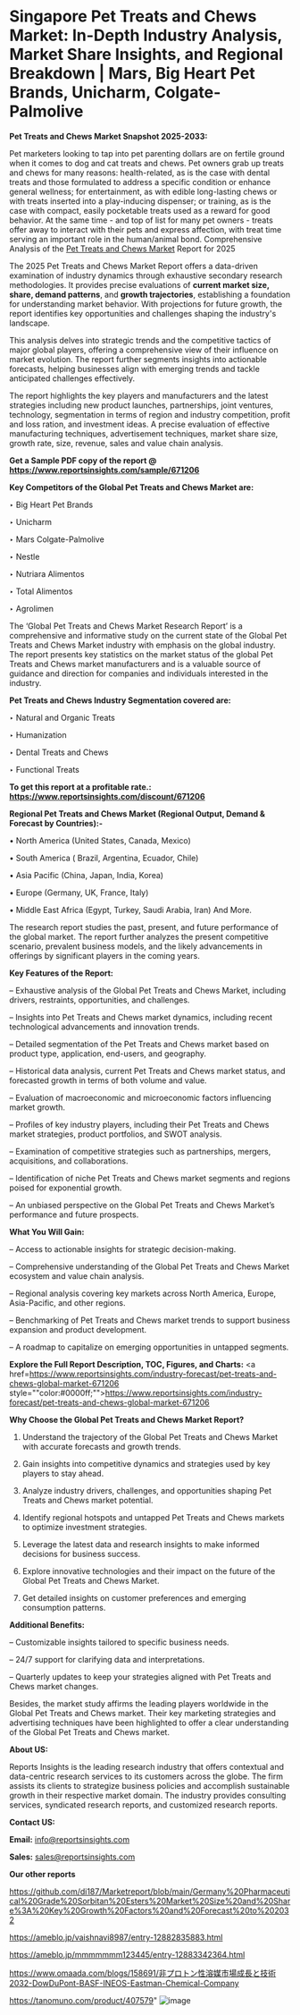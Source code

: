 # Singapore Pet Treats and Chews Market: In-Depth Industry Analysis, Market Share Insights, and Regional Breakdown | Mars, Big Heart Pet Brands, Unicharm, Colgate-Palmolive

<strong>Pet Treats and Chews Market Snapshot 2025-2033:</strong>

Pet marketers looking to tap into pet parenting dollars are on fertile ground when it comes to dog and cat treats and chews. Pet owners grab up treats and chews for many reasons: health-related, as is the case with dental treats and those formulated to address a specific condition or enhance general wellness; for entertainment, as with edible long-lasting chews or with treats inserted into a play-inducing dispenser; or training, as is the case with compact, easily pocketable treats used as a reward for good behavior. At the same time - and top of list for many pet owners - treats offer away to interact with their pets and express affection, with treat time serving an important role in the human/animal bond. Comprehensive Analysis of the <a href=https://www.reportsinsights.com/sample/671206>Pet Treats and Chews Market</a> Report for 2025

The 2025 Pet Treats and Chews Market Report offers a data-driven examination of industry dynamics through exhaustive secondary research methodologies. It provides precise evaluations of <strong>current market size, share, demand patterns</strong>, and <strong>growth trajectories</strong>, establishing a foundation for understanding market behavior. With projections for future growth, the report identifies key opportunities and challenges shaping the industry's landscape.

This analysis delves into strategic trends and the competitive tactics of major global players, offering a comprehensive view of their influence on market evolution. The report further segments insights into actionable forecasts, helping businesses align with emerging trends and tackle anticipated challenges effectively.

The report highlights the key players and manufacturers and the latest strategies including new product launches, partnerships, joint ventures, technology, segmentation in terms of region and industry competition, profit and loss ration, and investment ideas. A precise evaluation of effective manufacturing techniques, advertisement techniques, market share size, growth rate, size, revenue, sales and value chain analysis.

<strong>Get a Sample PDF copy of the report @ <a href=https://www.reportsinsights.com/sample/671206 style=color:#0000ff;>https://www.reportsinsights.com/sample/671206</a></strong>

<strong>Key Competitors of the Global Pet Treats and Chews Market are:</strong>

‣ Big Heart Pet Brands

‣ Unicharm

‣ Mars Colgate-Palmolive

‣ Nestle

‣ Nutriara Alimentos

‣ Total Alimentos

‣ Agrolimen

The ‘Global Pet Treats and Chews Market Research Report’ is a comprehensive and informative study on the current state of the Global Pet Treats and Chews Market industry with emphasis on the global industry. The report presents key statistics on the market status of the global Pet Treats and Chews market manufacturers and is a valuable source of guidance and direction for companies and individuals interested in the industry.

<strong>Pet Treats and Chews Industry Segmentation covered are:</strong>

‣ Natural and Organic Treats

‣ Humanization

‣ Dental Treats and Chews

‣ Functional Treats

<strong>To get this report at a profitable rate.: <a href=https://www.reportsinsights.com/discount/671206 style=color:#0000ff;>https://www.reportsinsights.com/discount/671206</a></strong>

<strong>Regional Pet Treats and Chews Market (Regional Output, Demand &amp; Forecast by Countries):-</strong>

• North America (United States, Canada, Mexico)

• South America ( Brazil, Argentina, Ecuador, Chile)

• Asia Pacific (China, Japan, India, Korea)

• Europe (Germany, UK, France, Italy)

• Middle East Africa (Egypt, Turkey, Saudi Arabia, Iran) And More.

The research report studies the past, present, and future performance of the global market. The report further analyzes the present competitive scenario, prevalent business models, and the likely advancements in offerings by significant players in the coming years.

<strong>Key Features of the Report:</strong>

– Exhaustive analysis of the Global Pet Treats and Chews Market, including drivers, restraints, opportunities, and challenges.

– Insights into Pet Treats and Chews market dynamics, including recent technological advancements and innovation trends.

– Detailed segmentation of the Pet Treats and Chews market based on product type, application, end-users, and geography.

– Historical data analysis, current Pet Treats and Chews market status, and forecasted growth in terms of both volume and value.

– Evaluation of macroeconomic and microeconomic factors influencing market growth.

– Profiles of key industry players, including their Pet Treats and Chews market strategies, product portfolios, and SWOT analysis.

– Examination of competitive strategies such as partnerships, mergers, acquisitions, and collaborations.

– Identification of niche Pet Treats and Chews market segments and regions poised for exponential growth.

– An unbiased perspective on the Global Pet Treats and Chews Market’s performance and future prospects.

<strong>What You Will Gain:</strong>

– Access to actionable insights for strategic decision-making.

– Comprehensive understanding of the Global Pet Treats and Chews Market ecosystem and value chain analysis.

– Regional analysis covering key markets across North America, Europe, Asia-Pacific, and other regions.

– Benchmarking of Pet Treats and Chews market trends to support business expansion and product development.

– A roadmap to capitalize on emerging opportunities in untapped segments.

<strong>Explore the Full Report Description, TOC, Figures, and Charts:</strong>
<a href=https://www.reportsinsights.com/industry-forecast/pet-treats-and-chews-global-market-671206 style=""color:#0000ff;"">https://www.reportsinsights.com/industry-forecast/pet-treats-and-chews-global-market-671206</a>

<strong>Why Choose the Global Pet Treats and Chews Market Report?</strong>

1. Understand the trajectory of the Global Pet Treats and Chews Market with accurate forecasts and growth trends.

2. Gain insights into competitive dynamics and strategies used by key players to stay ahead.

3. Analyze industry drivers, challenges, and opportunities shaping Pet Treats and Chews market potential.

4. Identify regional hotspots and untapped Pet Treats and Chews markets to optimize investment strategies.

5. Leverage the latest data and research insights to make informed decisions for business success.

6. Explore innovative technologies and their impact on the future of the Global Pet Treats and Chews Market.

7. Get detailed insights on customer preferences and emerging consumption patterns.

<strong>Additional Benefits:</strong>

– Customizable insights tailored to specific business needs.

– 24/7 support for clarifying data and interpretations.

– Quarterly updates to keep your strategies aligned with Pet Treats and Chews market changes.

Besides, the market study affirms the leading players worldwide in the Global Pet Treats and Chews market. Their key marketing strategies and advertising techniques have been highlighted to offer a clear understanding of the Global Pet Treats and Chews market.

<strong><strong>About US</strong>:</strong>

Reports Insights is the leading research industry that offers contextual and data-centric research services to its customers across the globe. The firm assists its clients to strategize business policies and accomplish sustainable growth in their respective market domain. The industry provides consulting services, syndicated research reports, and customized research reports.

<strong>Contact US:</strong>

<p class=><b>Email:</b> <a href=mailto:info@reportsinsights.com>info@reportsinsights.com</a></p>
<p class=><b>Sales:</b> <a href=mailto:sales@reportsinsights.com>sales@reportsinsights.com</a></p>

<strong>Our other reports</strong>

<a href=https://github.com/di187/Marketreport/blob/main/Germany%20Pharmaceutical%20Grade%20Sorbitan%20Esters%20Market%20Size%20and%20Share%3A%20Key%20Growth%20Factors%20and%20Forecast%20to%202032>https://github.com/di187/Marketreport/blob/main/Germany%20Pharmaceutical%20Grade%20Sorbitan%20Esters%20Market%20Size%20and%20Share%3A%20Key%20Growth%20Factors%20and%20Forecast%20to%202032</a>

<a href=https://ameblo.jp/vaishnavi8987/entry-12882835883.html>https://ameblo.jp/vaishnavi8987/entry-12882835883.html</a>

<a href=https://ameblo.jp/mmmmmmm123445/entry-12883342364.html>https://ameblo.jp/mmmmmmm123445/entry-12883342364.html</a>

<a href=https://www.omaada.com/blogs/158691/非プロトン性溶媒市場成長と技術2032-DowDuPont-BASF-INEOS-Eastman-Chemical-Company>https://www.omaada.com/blogs/158691/非プロトン性溶媒市場成長と技術2032-DowDuPont-BASF-INEOS-Eastman-Chemical-Company</a>

<a href=https://tanomuno.com/product/407579>https://tanomuno.com/product/407579</a>"
![image](https://github.com/user-attachments/assets/9cc3b70f-d9c4-408f-a781-dfd420d6fcf8)
